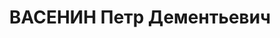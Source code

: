 ---
title: ВАСЕНИН Петр Дементьевич
description: "Род. в 1899, Вятская губ., Орловский уезд, дер. Типки [?], обр.: незаконченное\
  \ высшее, член ВКП(б). Проживал: ст. Рыбное, дом комсостава. Пом. начальника депо\
  \ на ст.Рыбное Ленинской ж.д. \n  Арестован 09.03.1937. Обв. в вредительстве и участии\
  \ в антисоветской террористической троцкистской организации на ж.д. Приговор: ВК\
  \ ВС СССР, 16.11.1937 – ВМН. Расстрелян 16.11.1937, г.Москва. \n  Реабилитирован\
  \ ВК ВС СССР 06.02.1958"
---